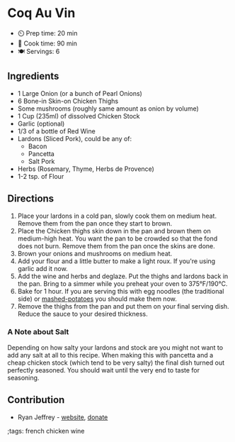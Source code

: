 # Coq Au Vin

- ⏲️ Prep time: 20 min
- 🍳 Cook time: 90 min
- 🍽️ Servings: 6

## Ingredients

- 1 Large Onion (or a bunch of Pearl Onions)
- 6 Bone-in Skin-on Chicken Thighs
- Some mushrooms (roughly same amount as onion by volume)
- 1 Cup (235ml) of dissolved Chicken Stock
- Garlic (optional)
- 1/3 of a bottle of Red Wine
- Lardons (Sliced Pork), could be any of:
    - Bacon
    - Pancetta
    - Salt Pork
- Herbs (Rosemary, Thyme, Herbs de Provence)
- 1-2 tsp. of Flour 

## Directions

1. Place your lardons in a cold pan, slowly cook them on medium heat. Remove them from the pan once they start to brown.
2. Place the Chicken thighs skin down in the pan and brown them on medium-high heat. You want the pan to be crowded so that the fond does not burn. Remove them from the pan once the skins are done.
3. Brown your onions and mushrooms on medium heat.
4. Add your flour and a little butter to make a light roux. If you're using garlic add it now.
5. Add the wine and herbs and deglaze.  Put the thighs and lardons back in the pan. Bring to a simmer while you preheat your oven to 375°F/190°C. 
6. Bake for 1 hour. If you are serving this with egg noodles (the traditional side) or [mashed-potatoes](creamy-mashed-potatoes.html) you should make them now.
7. Remove the thighs from the pan and put them on your final serving dish. Reduce the sauce to your desired thickness.

### A Note about Salt

Depending on how salty your lardons and stock are you might not want to add any salt at all to this recipe. When making this with pancetta and a cheap chicken stock (which tend to be very salty) the final dish turned out perfectly seasoned. You should wait until the very end to taste for seasoning.


## Contribution

- Ryan Jeffrey - [website](https://ryanmj.xyz/), [donate](https://ryanmj.xyz/donate)

;tags: french chicken wine
